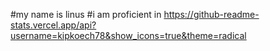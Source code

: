 #my name is linus
#i am proficient in
https://github-readme-stats.vercel.app/api?username=kipkoech78&show_icons=true&theme=radical
